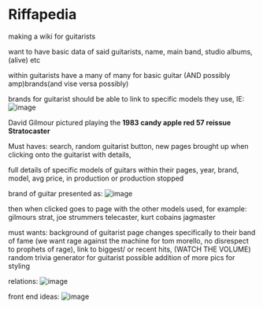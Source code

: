 # Riffapedia

making a wiki for guitarists

want to have basic data of said guitarists, name, main band, studio albums, (alive) etc

within guitarists have a many of many for basic guitar (AND possibly amp)brands(and vise versa possibly)

brands for guitarist should be able to link to specific models they use, IE:
![image](https://github.com/user-attachments/assets/efb8839b-565c-4c9f-b634-4ae41767da18)


David Gilmour pictured playing the **1983 candy apple red 57 reissue Stratocaster**

Must haves: search, random guitarist button, new pages brought up when clicking onto the guitarist with details,

full details of specific models of guitars within their pages, year, brand, model, avg price, in production or production stopped

brand of guitar presented as:
![image](https://github.com/user-attachments/assets/bf547579-5fa2-4c72-9c60-3fb0e2322d4b)

then when clicked goes to page with the other models used, for example: gilmours strat, joe strummers telecaster, kurt cobains jagmaster



must wants: background of guitarist page changes specifically to their band of fame (we want rage against the machine for tom morello, no disrespect to prophets of rage),
link to biggest/ or recent hits, (WATCH THE VOLUME)
random trivia generator for guitarist
possible addition of more pics for styling

relations:
![image](https://github.com/user-attachments/assets/9f95e523-cbfa-48b1-98b6-d219796aef27)

front end ideas:
![image](https://github.com/user-attachments/assets/550e022c-d495-4d39-9b41-5195063851df)
